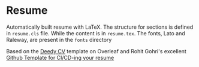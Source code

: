 # Resume

<!-- [![Build Status](https://github.com/rohit-gohri/resume-template/workflows/Preview/badge.svg?branch=master)](https://github.com/rohit-gohri/resume-template/actions?query=branch%3Amaster)
![Release](https://github.com/rohit-gohri/resume-template/workflows/Release/badge.svg) -->

Automatically built resume with LaTeX. The structure for sections is defined in `resume.cls` file. While the content is in `resume.tex`. The fonts, Lato and Raleway, are present in the `fonts` directory

<!-- ### [Preview latest version](https://docs.google.com/viewer?url=https://github.com/rohit-gohri/resume-template/releases/latest/download/Preview.pdf)

### [Download latest version](https://github.com/rohit-gohri/resume-template/releases/latest/download/Preview.pdf) -->

Based on the [Deedy CV](https://www.overleaf.com/latex/templates/deedy-cv/bjryvfsjdyxz) template on Overleaf and Rohit Gohri's excellent [Github Template for CI/CD-ing your resume](https://github.com/rohit-gohri/resume-template)

